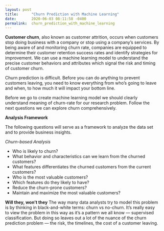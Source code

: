 ```yaml
---
layout: post
title:      "Churn Prediction with Machine Learning"
date:       2020-06-03 08:11:58 -0400
permalink:  churn_prediction_with_machine_learning
---
```



**Customer churn**, also known as customer attrition, occurs when customers stop doing business with a company or stop using a company’s services. By being aware of and monitoring churn rate, companies are equipped to determine their customer retention success rates and identify strategies for improvement. We can use a machine learning model to understand the precise customer behaviors and attributes which signal the risk and timing of customer churn.

Churn prediction is difficult. Before you can do anything to prevent customers leaving, you need to know everything from who’s going to leave and when, to how much it will impact your bottom line. 

Before we go to create machine learning model we should clearly understand meaning of churn-rate for our research problem. Follow the next questions we can explore churn comprehensively.


**Analysis Framework** 

The following questions will serve as a framework to analyze the data set and to provide business insights.

*Churn-based Analysis*
* Who is likely to churn?
* What behavior and characteristics can we learn from the churned customers?
* What features differentiates the churned customers from the current customers?
* Who is the most valuable customers?
* Which features do they likely to have? 
* Reduce the churn-prone customers?
* Maintain and maximize the most valuable customers?

**Will they, won’t they**
The way many data analysts try to model this problem is by thinking in black-and-white terms: churn vs no-churn. It’s really easy to view the problem in this way as it’s a pattern we all know — supervised classification.
But doing so leaves out a lot of the nuance of the churn prediction problem — the risk, the timelines, the cost of a customer leaving.

